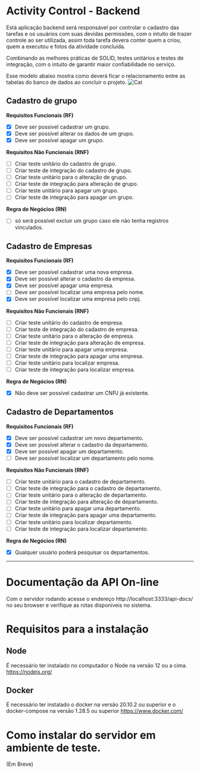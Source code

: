 # Activity Control - Backend
Está aplicação backend será responsável por controlar o cadastro das tarefas e os usuários com suas devidas permissões, com o intuito de trazer controle ao ser utilizada, assim toda tarefa devera conter quem a criou, quem a executou e fotos da atividade concluída.

Combinando as melhores práticas de SOLID, testes unitários e testes de integração, com o intuito de garantir maior confiabilidade no serviço.

Esse modelo abaixo mostra como deverá ficar o relacionamento entre as tabelas do banco de dados ao concluir o projeto.
![Cat](https://raw.githubusercontent.com/fhtozetto/ActivityControl-Backend/master/data_model.png)

## Cadastro de grupo
**Requisitos Funcionais (RF)**
- [x] Deve ser possível cadastrar um grupo.
- [x] Deve ser possível alterar os dados de um grupo.
- [x] Deve ser possível apagar um grupo. 

**Requisitos Não Funcionais (RNF)**
- [ ] Criar teste unitário do cadastro de grupo.
- [ ] Criar teste de integração do cadastro de grupo.
- [ ] Criar teste unitário para o alteração de grupo.
- [ ] Criar teste de integração para alteração de grupo.
- [ ] Criar teste unitário para apagar um grupo.
- [ ] Criar teste de integração para apagar um grupo.

**Regra de Negócios (RN)**
- [ ] só será possível excluir um grupo caso ele não tenha registros vinculados.

## Cadastro de Empresas
**Requisitos Funcionais (RF)**
- [x] Deve ser possível cadastrar uma nova empresa.
- [x] Deve ser possível alterar o cadastro da empresa.
- [x] Deve ser possível apagar uma empresa. 
- [ ] Deve ser possível localizar uma empresa pelo nome.
- [x] Deve ser possível localizar uma empresa pelo cnpj.

**Requisitos Não Funcionais (RNF)**
- [ ] Criar teste unitário do cadastro de empresa.
- [ ] Criar teste de integração do cadastro de empresa.
- [ ] Criar teste unitário para o alteração de empresa.
- [ ] Criar teste de integração para alteração de empresa.
- [ ] Criar teste unitário para apagar uma empresa.
- [ ] Criar teste de integração para apagar uma empresa.
- [ ] Criar teste unitário para localizar empresa.
- [ ] Criar teste de integração para localizar empresa.

**Regra de Negócios (RN)**
- [x] Não deve ser possível cadastrar um CNPJ já existente.

## Cadastro de Departamentos
**Requisitos Funcionais (RF)**
- [x] Deve ser possível cadastrar um novo departamento.
- [x] Deve ser possível alterar o cadastro da departamento.
- [X] Deve ser possível apagar um departamento.
- [ ] Deve ser possível localizar um departamento pelo nome.

**Requisitos Não Funcionais (RNF)**
- [ ] Criar teste unitário para o cadastro de departamento.
- [ ] Criar teste de integração para o cadastro de departamento.
- [ ] Criar teste unitário para o alteração de departamento.
- [ ] Criar teste de integração para alteração de departamento.
- [ ] Criar teste unitário para apagar uma departamento.
- [ ] Criar teste de integração para apagar uma departamento.
- [ ] Criar teste unitário para localizar departamento.
- [ ] Criar teste de integração para localizar departamento.

**Regra de Negócios (RN)**
- [x] Qualquer usuário poderá pesquisar os departamentos. 


---

# Documentação da API On-line
Com o servidor rodando acesse o endereço http://localhost:3333/api-docs/ no seu browser e verifique as rotas disponíveis no sistema.

# Requisitos para a instalação
## Node
É necessário ter instalado no computador o Node na versão 12 ou a cima. https://nodejs.org/

## Docker
É necessário ter instalado o docker na versão 20.10.2 ou superior e o docker-compose na versão 1.28.5 ou superior https://www.docker.com/

# Como instalar do servidor em ambiente de teste.
(Em Breve)
